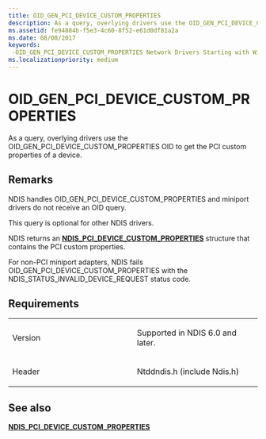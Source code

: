 ```yaml
---
title: OID_GEN_PCI_DEVICE_CUSTOM_PROPERTIES
description: As a query, overlying drivers use the OID_GEN_PCI_DEVICE_CUSTOM_PROPERTIES OID to get the PCI custom properties of a device.
ms.assetid: fe94884b-f5e3-4c60-8f52-e61d0df81a2a
ms.date: 08/08/2017
keywords: 
 -OID_GEN_PCI_DEVICE_CUSTOM_PROPERTIES Network Drivers Starting with Windows Vista
ms.localizationpriority: medium
---
```


# OID\_GEN\_PCI\_DEVICE\_CUSTOM\_PROPERTIES


As a query, overlying drivers use the OID\_GEN\_PCI\_DEVICE\_CUSTOM\_PROPERTIES OID to get the PCI custom properties of a device.

Remarks
-------

NDIS handles OID\_GEN\_PCI\_DEVICE\_CUSTOM\_PROPERTIES and miniport drivers do not receive an OID query.

This query is optional for other NDIS drivers.

NDIS returns an [**NDIS\_PCI\_DEVICE\_CUSTOM\_PROPERTIES**](https://docs.microsoft.com/windows-hardware/drivers/ddi/ntddndis/ns-ntddndis-_ndis_pci_device_custom_properties) structure that contains the PCI custom properties.

For non-PCI miniport adapters, NDIS fails OID\_GEN\_PCI\_DEVICE\_CUSTOM\_PROPERTIES with the NDIS\_STATUS\_INVALID\_DEVICE\_REQUEST status code.

Requirements
------------

<table>
<colgroup>
<col width="50%" />
<col width="50%" />
</colgroup>
<tbody>
<tr class="odd">
<td><p>Version</p></td>
<td><p>Supported in NDIS 6.0 and later.</p></td>
</tr>
<tr class="even">
<td><p>Header</p></td>
<td>Ntddndis.h (include Ndis.h)</td>
</tr>
</tbody>
</table>

## See also


[**NDIS\_PCI\_DEVICE\_CUSTOM\_PROPERTIES**](https://docs.microsoft.com/windows-hardware/drivers/ddi/ntddndis/ns-ntddndis-_ndis_pci_device_custom_properties)

 

 





